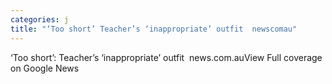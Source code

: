 ```yaml
---
categories: j
title: "‘Too short’ Teacher’s ‘inappropriate’ outfit  newscomau"
---
```

‘Too short’: Teacher’s ‘inappropriate’ outfit&nbsp;&nbsp;news.com.auView Full coverage on Google News